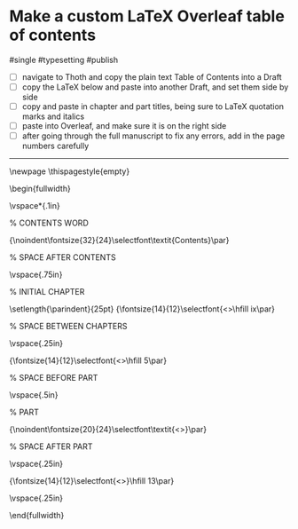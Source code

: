 # Make a custom LaTeX Overleaf table of contents

#single #typesetting #publish

- [ ] navigate to Thoth and copy the plain text Table of Contents into a Draft
- [ ] copy the LaTeX below and paste into another Draft, and set them side by side
- [ ] copy and paste in chapter and part titles, being sure to LaTeX quotation marks and italics
- [ ] paste into Overleaf, and make sure it is on the right side
- [ ] after going through the full manuscript to fix any errors, add in the page numbers carefully

***

\newpage
\thispagestyle{empty}

\begin{fullwidth}


\vspace*{.1in}

% CONTENTS WORD

{\noindent\fontsize{32}{24}\selectfont\textit{Contents}\par}

% SPACE AFTER CONTENTS

\vspace{.75in}

% INITIAL CHAPTER

\setlength{\parindent}{25pt}
{\fontsize{14}{12}\selectfont{<<chapter>>\hfill ix\par}

% SPACE BETWEEN CHAPTERS

\vspace{.25in}

{\fontsize{14}{12}\selectfont{<<chapter>>\hfill 5\par}

% SPACE BEFORE PART

\vspace{.5in}

% PART

{\noindent\fontsize{20}{24}\selectfont\textit{<<part>>}\par}

% SPACE AFTER PART

\vspace{.25in}

{\fontsize{14}{12}\selectfont{<<chapter>>}\hfill 13\par}

\vspace{.25in}

\end{fullwidth}
